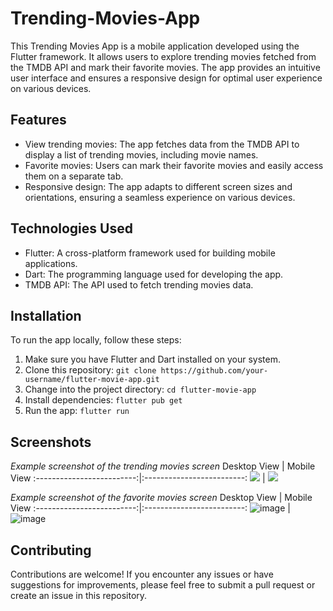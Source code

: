 ﻿# Trending-Movies-App
 
This Trending Movies App is a mobile application developed using the Flutter framework. It allows users to explore trending movies fetched from the TMDB API and mark their favorite movies. The app provides an intuitive user interface and ensures a responsive design for optimal user experience on various devices.

## Features

- View trending movies: The app fetches data from the TMDB API to display a list of trending movies, including movie names.
- Favorite movies: Users can mark their favorite movies and easily access them on a separate tab.
- Responsive design: The app adapts to different screen sizes and orientations, ensuring a seamless experience on various devices.

## Technologies Used

- Flutter: A cross-platform framework used for building mobile applications.
- Dart: The programming language used for developing the app.
- TMDB API: The API used to fetch trending movies data.

## Installation

To run the app locally, follow these steps:

1. Make sure you have Flutter and Dart installed on your system.
2. Clone this repository: `git clone https://github.com/your-username/flutter-movie-app.git`
3. Change into the project directory: `cd flutter-movie-app`
4. Install dependencies: `flutter pub get`
5. Run the app: `flutter run`

## Screenshots

_Example screenshot of the trending movies screen_
Desktop View             |  Mobile View
:-------------------------:|:-------------------------:
![](https://github.com/antriksh30/Trending-Movies-App/assets/71332663/9fcf94d5-ab77-4e7f-802f-b072c0e927a2) | ![](https://github.com/antriksh30/Trending-Movies-App/assets/71332663/4a96987e-0a94-462a-98a1-a5eda3910cd2)


_Example screenshot of the favorite movies screen_
Desktop View             |  Mobile View
:-------------------------:|:-------------------------:
![image](https://github.com/antriksh30/Trending-Movies-App/assets/71332663/b9832f4e-30a8-4f9d-ba0d-f7025064e435) | ![image](https://github.com/antriksh30/Trending-Movies-App/assets/71332663/e5d9ef9e-bf55-4bf6-a06b-2ff73eb107a5)



## Contributing

Contributions are welcome! If you encounter any issues or have suggestions for improvements, please feel free to submit a pull request or create an issue in this repository.
